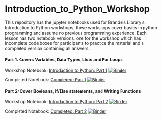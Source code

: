 # Introduction_to_Python_Workshop

This repository has the jupyter notebooks used for Brandeis Library's Introduction to Python workshops, these workshops cover basics in python programming and assume no previous programming experience. Each lesson has two notebook versions, one for the workshop which has incomplete code boxes for participants to practice the material and a completed version containing all answers.  

#### Part 1: Covers Variables, Data Types, Lists and For Loops

Workshop Notebook: [Introduction to Python: Part 1](Intro_to_Python_Part1.ipynb)
[![Binder](https://mybinder.org/badge_logo.svg)](https://mybinder.org/v2/gh/sbhagerty/Introduction_to_Python_Workshop/master?filepath=Intro_to_Python_Part1.ipynb)

Completed Notebook: [Completed: Part 1](Intro_to_Python_Part1-COMPLETE.ipynb)
[![Binder](https://mybinder.org/badge_logo.svg)](https://mybinder.org/v2/gh/sbhagerty/Introduction_to_Python_Workshop/master?filepath=Intro_to_Python_Part1-COMPLETE.ipynb)

#### Part 2: Cover Booleans, If/Else statements, and Writing Functions

Workshop Notebook: [Introduction to Python: Part 2](Intro_to_Python_Part2.ipynb)
[![Binder](https://mybinder.org/badge_logo.svg)](https://mybinder.org/v2/gh/sbhagerty/Introduction_to_Python_Workshop/master?filepath=Intro_to_Python_Part2.ipynb)

Completed Notebook: [Completed: Part 2](Intro_to_Python_Part2_COMPLETED.ipynb)
[![Binder](https://mybinder.org/badge_logo.svg)](https://mybinder.org/v2/gh/sbhagerty/Introduction_to_Python_Workshop/master?filepath=Intro_to_Python_Part2_Completed.ipynb)
